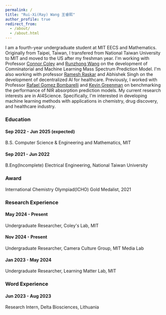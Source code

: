 ```yaml
---
permalink: /
title: "Rui-Xi(Ray) Wang 王睿熙"
author_profile: true
redirect_from: 
  - /about/
  - /about.html
---
```


I am a fourth-year undergraduate student at MIT EECS and Mathematics. Originally from Taipei, Taiwan, I transfered from National Taiwan 
University to MIT and moved to the US after my freshman year. I'm working with Professor [Connor Coley](https://coley.mit.edu/)
and [Runzhong Wang](https://runzhong.wang/) on the development of Comninatorial and Machine Learning Mass Spectrum Prediction Model. I'm also 
working with professor [Ramesh Raskar](https://www.media.mit.edu/groups/camera-culture/overview/) and Abhishek Singh on the development of
decentralized AI for healthcare. Previously, I worked with Professor [Rafael Gomez Bombarelli](https://gomezbombarelli.mit.edu/) and 
[Kevin Greenman](https://www.kevinpgreenman.com/) on benchmarking the performance of NIR absorption prediction models. My current research 
interests are in AI4Science. Specifically, I'm interested in developing machine learning methods with applications in chemistry, drug 
discovery, and healthcare industry. 

### Education
#### Sep 2022 - Jun 2025 (expected) 
B.S. Computer Science & Engineering and Mathematics, MIT 

#### Sep 2021 - Jun 2022 
B.Eng(Incomplete) Electrical Engineering, National Taiwan University 

### Award
International Chemistry Olympiad(ICHO) Gold Medalist, 2021

### Research Experience
#### May 2024 - Present 
Undergraduate Researcher, Coley's Lab, MIT 

#### Nov 2024 - Present 
Undergraduate Researcher, Camera Culture Group, MIT Media Lab

#### Jan 2023 - May 2024 
Undergraduate Researcher, Learning Matter Lab, MIT 

### Word Experience
#### Jun 2023 - Aug 2023 
Research Intern, Delta Biosciences, Lithuania



